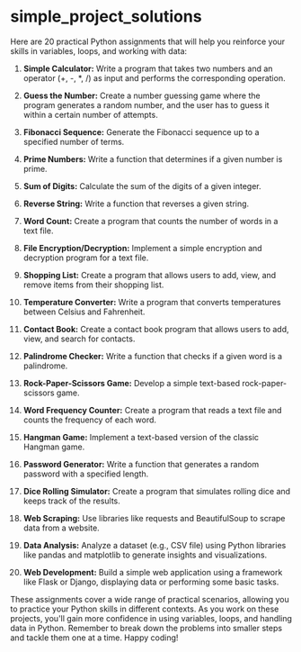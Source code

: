 # simple_project_solutions

Here are 20 practical Python assignments that will help you reinforce your skills in variables, loops, and working with data:

1. **Simple Calculator:** Write a program that takes two numbers and an operator (+, -, \*, /) as input and performs the corresponding operation.

2. **Guess the Number:** Create a number guessing game where the program generates a random number, and the user has to guess it within a certain number of attempts.

3. **Fibonacci Sequence:** Generate the Fibonacci sequence up to a specified number of terms.

4. **Prime Numbers:** Write a function that determines if a given number is prime.

5. **Sum of Digits:** Calculate the sum of the digits of a given integer.

6. **Reverse String:** Write a function that reverses a given string.

7. **Word Count:** Create a program that counts the number of words in a text file.

8. **File Encryption/Decryption:** Implement a simple encryption and decryption program for a text file.

9. **Shopping List:** Create a program that allows users to add, view, and remove items from their shopping list.

10. **Temperature Converter:** Write a program that converts temperatures between Celsius and Fahrenheit.

11. **Contact Book:** Create a contact book program that allows users to add, view, and search for contacts.

12. **Palindrome Checker:** Write a function that checks if a given word is a palindrome.

13. **Rock-Paper-Scissors Game:** Develop a simple text-based rock-paper-scissors game.

14. **Word Frequency Counter:** Create a program that reads a text file and counts the frequency of each word.

15. **Hangman Game:** Implement a text-based version of the classic Hangman game.

16. **Password Generator:** Write a function that generates a random password with a specified length.

17. **Dice Rolling Simulator:** Create a program that simulates rolling dice and keeps track of the results.

18. **Web Scraping:** Use libraries like requests and BeautifulSoup to scrape data from a website.

19. **Data Analysis:** Analyze a dataset (e.g., CSV file) using Python libraries like pandas and matplotlib to generate insights and visualizations.

20. **Web Development:** Build a simple web application using a framework like Flask or Django, displaying data or performing some basic tasks.

These assignments cover a wide range of practical scenarios, allowing you to practice your Python skills in different contexts. As you work on these projects, you'll gain more confidence in using variables, loops, and handling data in Python. Remember to break down the problems into smaller steps and tackle them one at a time. Happy coding!
